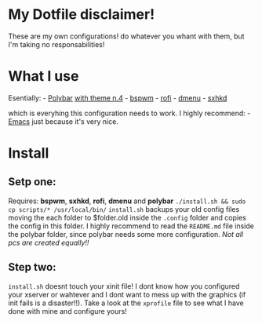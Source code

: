 # My Dotfile disclaimer! 

These are my own configurations! do whatever you whant with them, but I'm taking no responsabilities!

# What I use
Esentially:
	- [Polybar](https://github.com/polybar/polybar)
	  [with theme n.4](https://github.com/adi1090x/polybar-themes)
	- [bspwm](https://github.com/baskerville/bspwm)
	- [rofi](https://github.com/davatorium/rofi)
	- [dmenu](https://tools.suckless.org/dmenu/)
	- [sxhkd](https://github.com/baskerville/sxhkd)
	
which is everyhing this configuration needs to work.
I highly recommend:
	- [Emacs](https://www.gnu.org/software/emacs/)
	just because it's very nice.
	
# Install
## Setp one:
Requires: **bspwm**, **sxhkd**, **rofi**, **dmenu** and **polybar**
``` ./install.sh && sudo cp scripts/* /usr/local/bin/ ```
`install.sh` backups your old config files moving the each folder to $folder.old inside the `.config` folder and copies the config in this folder. 
I highly recommend to read the `README.md` file inside the polybar folder, since polybar needs some more configuration. 
_Not all pcs are created equally!!_

## Step two:

`install.sh` doesnt touch your xinit file! I dont know how you configured your xserver or wahtever and I dont want to mess up with the graphics (if init fails is a disaster!!).
Take a look at the `xprofile` file to see what I have done with mine and configure yours!





